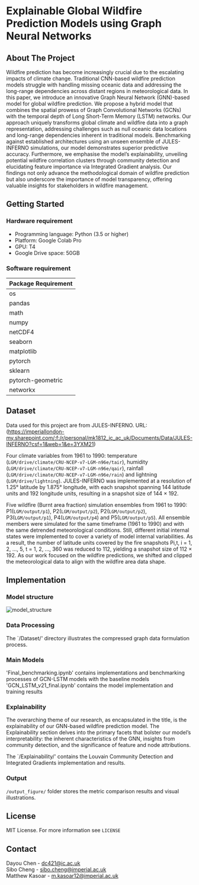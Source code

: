 # Explainable Global Wildfire Prediction Models using Graph Neural Networks

## About The Project


Wildfire prediction has become increasingly crucial due to the escalating impacts of climate change. Traditional CNN-based wildfire prediction models struggle with handling missing oceanic data and addressing the long-range dependencies across distant regions in meteorological data. In this paper, we introduce an innovative Graph Neural Network (GNN)-based model for global wildfire prediction. We propose a hybrid model that combines the spatial prowess of Graph Convolutional Networks (GCNs) with the temporal depth of Long Short-Term Memory (LSTM) networks. Our approach uniquely transforms global climate and wildfire data into a graph representation, addressing challenges such as null oceanic data locations and long-range dependencies inherent in traditional models. Benchmarking against established architectures using an unseen ensemble of JULES-INFERNO simulations, our model demonstrates superior predictive accuracy. Furthermore, we emphasise the model’s explainability, unveiling potential wildfire correlation clusters through community detection and elucidating feature importance via Integrated Gradient analysis. Our findings not only advance the methodological domain of wildfire prediction but also underscore the importance of model transparency, offering valuable insights for stakeholders in wildfire management.


## Getting Started

### Hardware requirement

*   Programming language: Python (3.5 or higher)
*   Platform: Google Colab Pro
*   GPU: T4
*   Google Drive space: 50GB

### Software requirement

| Package Requirement                        |
|--------------------------------------------|
| os                                         |
| pandas                                     |
| math                                       |
| numpy                                      |
| netCDF4                                    |
| seaborn                                    |
| matplotlib                                 |
| pytorch                                    |
| sklearn                                    |
| pytorch-geometric                          |
| networkx                                   |



## Dataset
Data used for this project are from JULES-INFERNO. URL:
(https://imperiallondon-my.sharepoint.com/:f:/r/personal/mk1812_ic_ac_uk/Documents/Data/JULES-INFERNO?csf=1&web=1&e=3YXM21)


Four climate variables from 1961 to 1990: 
temperature (``LGM/drive/climate/CRU-NCEP-v7-LGM-n96e/tair``), humidity (``LGM/drive/climate/CRU-NCEP-v7-LGM-n96e/qair``), rainfall (``LGM/drive/climate/CRU-NCEP-v7-LGM-n96e/rain``) and lightning (``LGM/drive/lightning``).  JULES-INFERNO was implemented at a resolution of 1.25° latitude by 1.875° longitude, with each snapshot spanning 144 latitude units and 192 longitude units, resulting in a snapshot size of 144 × 192.


Five wildfire (Burnt area fraction) simulation ensembles from 1961 to 1990: P1(``LGM/output/p1``), P2(``LGM/output/p2``), P2(``LGM/output/p2``), P3(``LGM/output/p1``), P4(``LGM/output/p4``) and P5(``LGM/output/p5``). All ensemble members were simulated for the same timeframe (1961 to 1990) and with the same detrended meteorological conditions. Still, different initial internal states were implemented to cover a variety of model internal variabilities. As a result, the number of latitude units covered by the fire snapshots Pi,t, i = 1, 2, ..., 5, t = 1, 2, ..., 360 was reduced to 112, yielding a snapshot size of 112 × 192. As our work focused on the wildfire predictions, we shifted and clipped the meteorological data to align with the wildfire area data shape.


## Implementation
### Model structure
![model_structure](https://github.com/DL-WG/gcn-lstm-wildfire/assets/71702130/ea17c19c-37ba-4b29-bc64-62d5532df616)



### Data Processing

The `/Dataset/' directory illustrates the compressed graph data formulation process.


### Main Models

'Final_benchmarking.ipynb' contains implementations and benchmarking processes of GCN-LSTM models with the baseline models
'GCN_LSTM_v21_final.ipynb' contains the model implementation and training results

### Explainability

The overarching theme of our research, as encapsulated in the title, is the explainability of our GNN-based wildfire prediction model. The Explainability section delves into the primary facets that bolster our model’s interpretability: the inherent characteristics of the GNN, insights from community detection, and the significance of feature and node attributions.

The `/Explainability/' contains the Louvain Community Detection and Integrated Gradients implementation and results.

### Output

`/output_figure/` folder stores the metric comparison results and visual illustrations.


## License

MIT License. For more information see `LICENSE`


## Contact

Dayou Chen - dc421@ic.ac.uk<br>
Sibo Cheng - sibo.cheng@imperial.ac.uk<br>
Matthew Kasoar - m.kasoar12@imperial.ac.uk<br>
